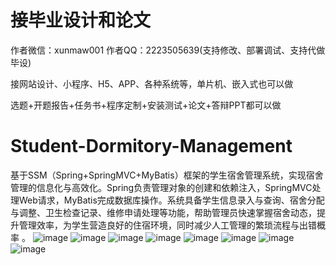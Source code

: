 # 接毕业设计和论文
作者微信：xunmaw001  作者QQ：2223505639(支持修改、部署调试、支持代做毕设)

接网站设计、小程序、H5、APP、各种系统等，单片机、嵌入式也可以做

选题+开题报告+任务书+程序定制+安装测试+论文+答辩PPT都可以做
# Student-Dormitory-Management
基于SSM（Spring+SpringMVC+MyBatis）框架的学生宿舍管理系统，实现宿舍管理的信息化与高效化。Spring负责管理对象的创建和依赖注入，SpringMVC处理Web请求，MyBatis完成数据库操作。系统具备学生信息录入与查询、宿舍分配与调整、卫生检查记录、维修申请处理等功能，帮助管理员快速掌握宿舍动态，提升管理效率，为学生营造良好的住宿环境，同时减少人工管理的繁琐流程与出错概率 。 
![image](https://github.com/user-attachments/assets/1eaaf520-3a92-42ad-b256-b52a14f7fb36)
![image](https://github.com/user-attachments/assets/30d72eb2-df4d-472b-8055-a3daab7f97f8)
![image](https://github.com/user-attachments/assets/668fd478-5871-40a0-8c45-96ce7a65f505)
![image](https://github.com/user-attachments/assets/049253cc-654f-4fbd-a607-ee2ba060f3fe)
![image](https://github.com/user-attachments/assets/1d9b9043-fce8-405f-a740-4c1b5a7b7836)
![image](https://github.com/user-attachments/assets/5a0101d4-9821-463b-9d29-2a3643e0dbcf)
![image](https://github.com/user-attachments/assets/5fecf507-de1d-4e15-b69a-d894df032f5d)
![image](https://github.com/user-attachments/assets/120e4f96-d145-4a10-bcab-92204529aa8d)
